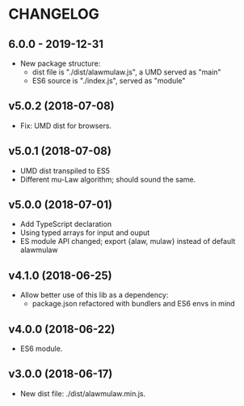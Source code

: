 # CHANGELOG

## 6.0.0 - 2019-12-31
- New package structure:
	* dist file is "./dist/alawmulaw.js", a UMD served as "main"
	* ES6 source is "./index.js", served as "module"

## v5.0.2 (2018-07-08)
- Fix: UMD dist for browsers.

## v5.0.1 (2018-07-08)
- UMD dist transpiled to ES5
- Different mu-Law algorithm; should sound the same.

## v5.0.0 (2018-07-01)
- Add TypeScript declaration
- Using typed arrays for input and ouput
- ES module API changed; export {alaw, mulaw} instead of default alawmulaw

## v4.1.0 (2018-06-25)
- Allow better use of this lib as a dependency:
	- package.json refactored with bundlers and ES6 envs in mind

## v4.0.0 (2018-06-22)
- ES6 module.

## v3.0.0 (2018-06-17)
- New dist file: ./dist/alawmulaw.min.js.